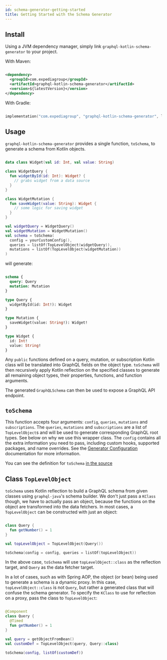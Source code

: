 ```yaml
---
id: schema-generator-getting-started
title: Getting Started with the Schema Generator
---
```

## Install

Using a JVM dependency manager, simply link `graphql-kotlin-schema-generator` to your project.

With Maven:

```xml

<dependency>
  <groupId>com.expediagroup</groupId>
  <artifactId>graphql-kotlin-schema-generator</artifactId>
  <version>${latestVersion}</version>
</dependency>

```

With Gradle:

```kotlin

implementation("com.expediagroup", "graphql-kotlin-schema-generator", latestVersion)

```

## Usage

`graphql-kotlin-schema-generator` provides a single function, `toSchema`, to generate a schema from Kotlin objects.

```kotlin

data class Widget(val id: Int, val value: String)

class WidgetQuery {
  fun widgetById(id: Int): Widget? {
    // grabs widget from a data source
  }
}

class WidgetMutation {
  fun saveWidget(value: String): Widget {
    // some logic for saving widget
  }
}

val widgetQuery = WidgetQuery()
val widgetMutation = WidgetMutation()
val schema = toSchema(
  config = yourCustomConfig(),
  queries = listOf(TopLevelObject(widgetQuery)),
  mutations = listOf(TopLevelObject(widgetMutation))
)

```

will generate:

```graphql

schema {
  query: Query
  mutation: Mutation
}

type Query {
  widgetById(id: Int!): Widget
}

type Mutation {
  saveWidget(value: String!): Widget!
}

type Widget {
  id: Int!
  value: String!
}

```

Any `public` functions defined on a query, mutation, or subscription Kotlin class will be translated into GraphQL fields on the object
type. `toSchema` will then recursively apply Kotlin reflection on the specified classes to generate all
remaining object types, their properties, functions, and function arguments.

The generated `GraphQLSchema` can then be used to expose a GraphQL API endpoint.

## `toSchema`

This function accepts four arguments: `config`, `queries`, `mutations` and `subscriptions`. The `queries`, `mutations`
and `subscriptions` are a list of `TopLevelObject`s and will be used to generate corresponding GraphQL root types. See
below on why we use this wrapper class. The `config` contains all the extra information you need to pass, including
custom hooks, supported packages, and name overrides. See the [Generator Configuration](./customizing-schemas/generator-config.md) documentation for more information.

You can see the definition for `toSchema` [in the
source](https://github.com/ExpediaGroup/graphql-kotlin/blob/master/generator/graphql-kotlin-schema-generator/src/main/kotlin/com/expediagroup/graphql/generator/toSchema.kt)

## Class `TopLevelObject`

`toSchema` uses Kotlin reflection to build a GraphQL schema from given classes using `graphql-java`'s schema builder. We
don't just pass a `KClass` though, we have to actually pass an object, because the functions on the object are
transformed into the data fetchers. In most cases, a `TopLevelObject` can be constructed with just an object:

```kotlin

class Query {
  fun getNumber() = 1
}

val topLevelObject = TopLevelObject(Query())

toSchema(config = config, queries = listOf(topLevelObject))

```

In the above case, `toSchema` will use `topLevelObject::class` as the reflection target, and `Query` as the data fetcher
target.

In a lot of cases, such as with Spring AOP, the object (or bean) being used to generate a schema is a dynamic proxy. In
this case, `topLevelObject::class` is not `Query`, but rather a generated class that will confuse the schema generator.
To specify the `KClass` to use for reflection on a proxy, pass the class to `TopLevelObject`:

```kotlin

@Component
class Query {
  @Timed
  fun getNumber() = 1
}

val query = getObjectFromBean()
val customDef = TopLevelObject(query, Query::class)

toSchema(config, listOf(customDef))

```
